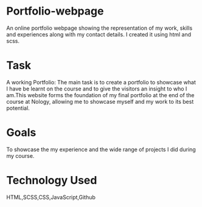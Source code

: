# Portfolio-webpage
An online portfolio webpage showing the representation of my work, skills and experiences along with my contact details. I created it using html and scss. 

# Task
 A working Portfolio: The main task is to create a portfolio to showcase what I have be learnt on the course and to give the visitors an insight to who I am.This website forms the foundation of my final portfolio at the end of the course at Nology, allowing me to showcase myself and my work to its best potential. 
 
 # Goals
 To showcase the my experience and the wide range of projects I did during my course. 
 
 # Technology Used
 HTML,SCSS,CSS,JavaScript,Github
